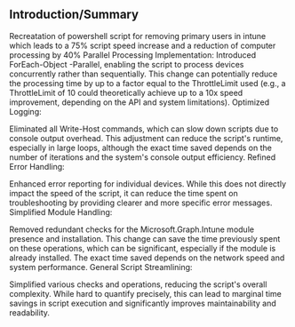 ## Introduction/Summary 
Recreatation of powershell script for removing primary users in intune which leads to a 75% script speed increase and a reduction of computer processing by 40%
Parallel Processing Implementation:
Introduced ForEach-Object -Parallel, enabling the script to process devices concurrently rather than sequentially. This change can potentially reduce the processing time by up to a factor equal to the ThrottleLimit used (e.g., a ThrottleLimit of 10 could theoretically achieve up to a 10x speed improvement, depending on the API and system limitations).
Optimized Logging:

Eliminated all Write-Host commands, which can slow down scripts due to console output overhead. This adjustment can reduce the script's runtime, especially in large loops, although the exact time saved depends on the number of iterations and the system's console output efficiency.
Refined Error Handling:

Enhanced error reporting for individual devices. While this does not directly impact the speed of the script, it can reduce the time spent on troubleshooting by providing clearer and more specific error messages.
Simplified Module Handling:

Removed redundant checks for the Microsoft.Graph.Intune module presence and installation. This change can save the time previously spent on these operations, which can be significant, especially if the module is already installed. The exact time saved depends on the network speed and system performance.
General Script Streamlining:

Simplified various checks and operations, reducing the script's overall complexity. While hard to quantify precisely, this can lead to marginal time savings in script execution and significantly improves maintainability and readability.

